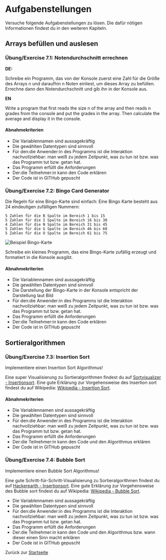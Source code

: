 # Aufgabenstellungen

Versuche folgende Aufgabenstellungen zu lösen. Die dafür nötigen Informationen findest du in den weiteren Kapiteln.

## Arrays befüllen und auslesen

### Übung/Exercise 7.1: Notendurchschnitt errechnen

**DE:**

Schreibe ein Programm, das von der Konsole zuerst eine Zahl für die Größe des Arrays n und daraufhin n Noten einliest, um dieses Array zu befüllen. 
Errechne dann den Notendurchschnitt und gib ihn in der Konsole aus.

**EN**

Write a program that first reads the size n of the array and then reads n grades from the console and put the grades in the array.
Then calculate the average and display it in the console.

#### Abnahmekriterien

- Die Variablennamen sind aussagekräftig
- Die gewählten Datentypen sind sinnvoll
- Für den:die Anwender:in des Programms ist die Interaktion nachvollziehbar: man weiß zu jedem Zeitpunkt, was zu tun ist bzw. was das Programm tut bzw. getan hat.
- Das Programm erfüllt die Anforderungen
- Der:die Teilnehmer:in kann den Code erklären
- Der Code ist in GITHub gepuscht

### Übung/Exercise 7.2: Bingo Card Generator

Die Regeln für eine Bingo-Karte sind einfach: Eine Bingo Karte besteht aus 24 eindeutigen zufälligen Nummern:

    5 Zahlen für die B Spalte im Bereich 1 bis 15
    5 Zahlen für die I Spalte im Bereich 16 bis 30
    4 Zahlen für die N Spalte im Bereich 31 bis 45
    5 Zahlen für die G Spalte im Bereich 46 bis 60
    5 Zahlen für die O Spalte im Bereich 61 bis 75

![Beispiel Bingo-Karte](https://raw.githubusercontent.com/CODERS-BAY/java-06-7-bingo-card-generator-PaulDeveloped/master/bingo.png)

Schreibe ein kleines Programm, das eine Bingo-Karte zufällig erzeugt und formatiert in die Konsole ausgibt. 

#### Abnahmekriterien

- Die Variablennamen sind aussagekräftig
- Die gewählten Datentypen sind sinnvoll
- Die Darstellung der Bingo-Karte in der Konsole entspricht der Darstellung laut Bild
- Für den:die Anwender:in des Programms ist die Interaktion nachvollziehbar: man weiß zu jedem Zeitpunkt, was zu tun ist bzw. was das Programm tut bzw. getan hat.
- Das Programm erfüllt die Anforderungen
- Der:die Teilnehmer:in kann den Code erklären
- Der Code ist in GITHub gepuscht

## Sortieralgorithmen

### Übung/Exercise 7.3: Insertion Sort

Implementiere einen Insertion Sort Algorithmus!

Eine super Visualisierung zu Sortieralgorithmen findest du auf [Sortvisualizer - Insertionsort](https://sortvisualizer.com/insertionsort/). Eine gute Erklärung zur Vorgehensweise des Insertion sort findest du auf Wikipedia: [Wikipedia - Insertion Sort](https://de.wikipedia.org/wiki/Insertionsort).

#### Abnahmekriterien

- Die Variablennamen sind aussagekräftig
- Die gewählten Datentypen sind sinnvoll
- Für den:die Anwender:in des Programms ist die Interaktion nachvollziehbar: man weiß zu jedem Zeitpunkt, was zu tun ist bzw. was das Programm tut bzw. getan hat.
- Das Programm erfüllt die Anforderungen
- Der:die Teilnehmer:in kann den Code und den Algorithmus erklären
- Der Code ist in GITHub gepuscht


### Übung/Exercise 7.4: Bubble Sort

Implementiere einen Bubble Sort Algorithmus!

Eine gute Schritt-für-Schritt-Visualisierung zu Sortieralgorithmen findest du auf [Hackerearth - Insertionsort](https://www.hackerearth.com/practice/algorithms/sorting/bubble-sort/visualize/). Eine gute Erklärung zur Vorgehensweise des Bubble sort findest du auf Wikipedia: [Wikipedia - Bubble Sort](https://de.wikipedia.org/wiki/Bubblesort).

- Die Variablennamen sind aussagekräftig
- Die gewählten Datentypen sind sinnvoll
- Für den:die Anwender:in des Programms ist die Interaktion nachvollziehbar: man weiß zu jedem Zeitpunkt, was zu tun ist bzw. was das Programm tut bzw. getan hat.
- Das Programm erfüllt die Anforderungen
- Der:die Teilnehmer:in kann den Code und den Algorithmus bzw. wann dieser einen Sinn macht erklären 
- Der Code ist in GITHub gepuscht

Zurück zur [Startseite](README.md)